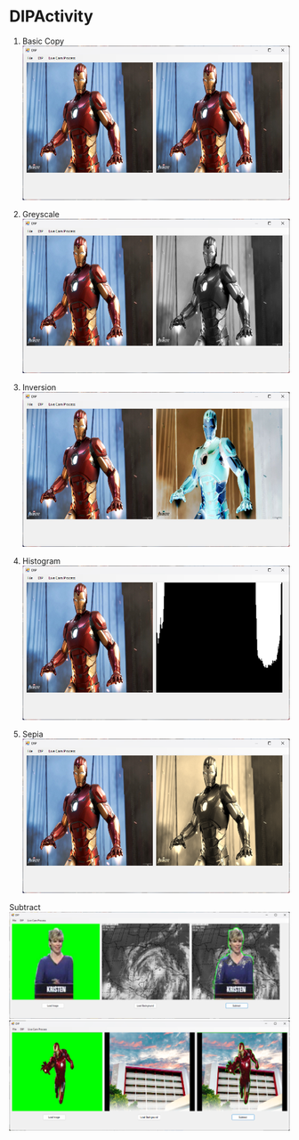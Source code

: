 # DIPActivity

1. Basic Copy
![BasicCopy](basiccopy.png)

2. Greyscale
![Greyscale](greyscale.png)

3. Inversion
![Inversion](inversion.png)

4. Histogram
![Histogram](histogram.png)

5. Sepia
![Sepia](sepia.png)

Subtract
![Subtract1](subtract1.png)
![Subtract2](subtract2.png)
